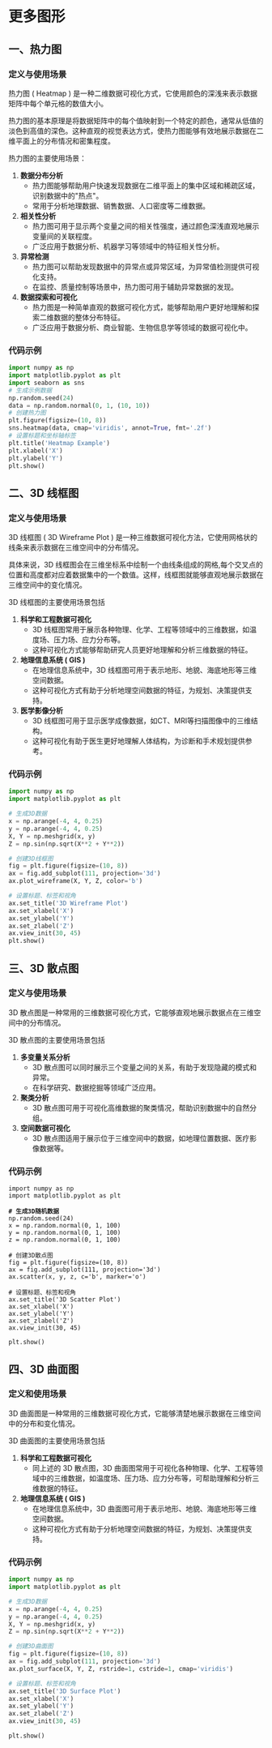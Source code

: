 # 更多图形

## 一、热力图

### 定义与使用场景

热力图 ( Heatmap ) 是一种二维数据可视化方式，它使用颜色的深浅来表示数据矩阵中每个单元格的数值大小。

热力图的基本原理是将数据矩阵中的每个值映射到一个特定的颜色，通常从低值的淡色到高值的深色。这种直观的视觉表达方式，使热力图能够有效地展示数据在二维平面上的分布情况和密集程度。

热力图的主要使用场景：

1. **数据分布分析**
   * 热力图能够帮助用户快速发现数据在二维平面上的集中区域和稀疏区域，识别数据中的"热点"。
   * 常用于分析地理数据、销售数据、人口密度等二维数据。
2. **相关性分析**
   * 热力图可用于显示两个变量之间的相关性强度，通过颜色深浅直观地展示变量间的关联程度。
   * 广泛应用于数据分析、机器学习等领域中的特征相关性分析。
3. **异常检测**
   * 热力图可以帮助发现数据中的异常点或异常区域，为异常值检测提供可视化支持。
   * 在监控、质量控制等场景中，热力图可用于辅助异常数据的发现。
4. **数据探索和可视化**
   * 热力图是一种简单直观的数据可视化方式，能够帮助用户更好地理解和探索二维数据的整体分布特征。
   * 广泛应用于数据分析、商业智能、生物信息学等领域的数据可视化中。

### 代码示例

```python
import numpy as np
import matplotlib.pyplot as plt
import seaborn as sns
# 生成示例数据
np.random.seed(24)
data = np.random.normal(0, 1, (10, 10))
# 创建热力图
plt.figure(figsize=(10, 8))
sns.heatmap(data, cmap='viridis', annot=True, fmt='.2f')
# 设置标题和坐标轴标签
plt.title('Heatmap Example')
plt.xlabel('X')
plt.ylabel('Y')
plt.show()
```

## 二、3D 线框图

### 定义与使用场景

3D 线框图 ( 3D Wireframe Plot ) 是一种三维数据可视化方法，它使用网格状的线条来表示数据在三维空间中的分布情况。

具体来说，3D 线框图会在三维坐标系中绘制一个由线条组成的网格,每个交叉点的位置和高度都对应着数据集中的一个数值。这样，线框图就能够直观地展示数据在三维空间中的变化情况。

3D 线框图的主要使用场景包括

1. **科学和工程数据可视化**
   * 3D 线框图常用于展示各种物理、化学、工程等领域中的三维数据，如温度场、压力场、应力分布等。
   * 这种可视化方式能够帮助研究人员更好地理解和分析三维数据的特征。
2. **地理信息系统 ( GIS )**
   * 在地理信息系统中，3D 线框图可用于表示地形、地貌、海底地形等三维空间数据。
   * 这种可视化方式有助于分析地理空间数据的特征，为规划、决策提供支持。
3. **医学影像分析**
   * 3D 线框图可用于显示医学成像数据，如CT、MRI等扫描图像中的三维结构。
   * 这种可视化有助于医生更好地理解人体结构，为诊断和手术规划提供参考。

### 代码示例

```python
import numpy as np
import matplotlib.pyplot as plt

# 生成3D数据
x = np.arange(-4, 4, 0.25)
y = np.arange(-4, 4, 0.25)
X, Y = np.meshgrid(x, y)
Z = np.sin(np.sqrt(X**2 + Y**2))

# 创建3D线框图
fig = plt.figure(figsize=(10, 8))
ax = fig.add_subplot(111, projection='3d')
ax.plot_wireframe(X, Y, Z, color='b')

# 设置标题、标签和视角
ax.set_title('3D Wireframe Plot')
ax.set_xlabel('X')
ax.set_ylabel('Y')
ax.set_zlabel('Z')
ax.view_init(30, 45)
plt.show()
```

## 三、3D 散点图

### 定义与使用场景

3D 散点图是一种常用的三维数据可视化方式，它能够直观地展示数据点在三维空间中的分布情况。

3D 散点图的主要使用场景包括

1. **多变量关系分析**
   * 3D 散点图可以同时展示三个变量之间的关系，有助于发现隐藏的模式和异常。
   * 在科学研究、数据挖掘等领域广泛应用。
2. **聚类分析**
   * 3D 散点图可用于可视化高维数据的聚类情况，帮助识别数据中的自然分组。
3. **空间数据可视化**
   * 3D 散点图适用于展示位于三维空间中的数据，如地理位置数据、医疗影像数据等。

### 代码示例

<pre class="language-python"><code class="lang-python">import numpy as np
import matplotlib.pyplot as plt

<strong># 生成3D随机数据
</strong>np.random.seed(24)
x = np.random.normal(0, 1, 100)
y = np.random.normal(0, 1, 100)
z = np.random.normal(0, 1, 100)

# 创建3D散点图
fig = plt.figure(figsize=(10, 8))
ax = fig.add_subplot(111, projection='3d')
ax.scatter(x, y, z, c='b', marker='o')

# 设置标题、标签和视角
ax.set_title('3D Scatter Plot')
ax.set_xlabel('X')
ax.set_ylabel('Y')
ax.set_zlabel('Z')
ax.view_init(30, 45)

plt.show()
</code></pre>

## 四、3D 曲面图

### 定义和使用场景

3D 曲面图是一种常用的三维数据可视化方式，它能够清楚地展示数据在三维空间中的分布和变化情况。

3D 曲面图的主要使用场景包括

1. **科学和工程数据可视化**
   * 同上述的 3D 散点图，3D 曲面图常用于可视化各种物理、化学、工程等领域中的三维数据，如温度场、压力场、应力分布等，可帮助理解和分析三维数据的特征。
2. **地理信息系统 ( GIS )**
   * 在地理信息系统中，3D 曲面图可用于表示地形、地貌、海底地形等三维空间数据。
   * 这种可视化方式有助于分析地理空间数据的特征，为规划、决策提供支持。

### 代码示例

```python
import numpy as np
import matplotlib.pyplot as plt

# 生成3D数据
x = np.arange(-4, 4, 0.25)
y = np.arange(-4, 4, 0.25)
X, Y = np.meshgrid(x, y)
Z = np.sin(np.sqrt(X**2 + Y**2))

# 创建3D曲面图
fig = plt.figure(figsize=(10, 8))
ax = fig.add_subplot(111, projection='3d')
ax.plot_surface(X, Y, Z, rstride=1, cstride=1, cmap='viridis')

# 设置标题、标签和视角
ax.set_title('3D Surface Plot')
ax.set_xlabel('X')
ax.set_ylabel('Y')
ax.set_zlabel('Z')
ax.view_init(30, 45)

plt.show()
```
